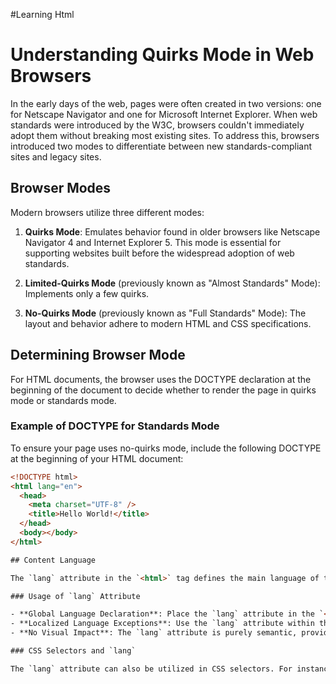 #Learning Html
# Understanding Quirks Mode in Web Browsers

In the early days of the web, pages were often created in two versions: one for Netscape Navigator and one for Microsoft Internet Explorer. When web standards were introduced by the W3C, browsers couldn't immediately adopt them without breaking most existing sites. To address this, browsers introduced two modes to differentiate between new standards-compliant sites and legacy sites.

## Browser Modes

Modern browsers utilize three different modes:

1. **Quirks Mode**: Emulates behavior found in older browsers like Netscape Navigator 4 and Internet Explorer 5. This mode is essential for supporting websites built before the widespread adoption of web standards.

2. **Limited-Quirks Mode** (previously known as "Almost Standards" Mode): Implements only a few quirks.

3. **No-Quirks Mode** (previously known as "Full Standards" Mode): The layout and behavior adhere to modern HTML and CSS specifications.

## Determining Browser Mode

For HTML documents, the browser uses the DOCTYPE declaration at the beginning of the document to decide whether to render the page in quirks mode or standards mode.

### Example of DOCTYPE for Standards Mode

To ensure your page uses no-quirks mode, include the following DOCTYPE at the beginning of your HTML document:

```html
<!DOCTYPE html>
<html lang="en">
  <head>
    <meta charset="UTF-8" />
    <title>Hello World!</title>
  </head>
  <body></body>
</html>

## Content Language

The `lang` attribute in the `<html>` tag defines the main language of the document using a two- or three-letter ISO language code, optionally followed by a region code (e.g., `fr-CA` for Canadian French). This attribute helps screen readers, search engines, and translation services determine the document's language.

### Usage of `lang` Attribute

- **Global Language Declaration**: Place the `lang` attribute in the `<html>` tag to set the language for the entire document.
- **Localized Language Exceptions**: Use the `lang` attribute within the body to specify parts of the document that differ from the main language.
- **No Visual Impact**: The `lang` attribute is purely semantic, providing information to assistive technologies without affecting the document's appearance.

### CSS Selectors and `lang`

The `lang` attribute can also be utilized in CSS selectors. For instance, `<span lang="fr-fr">Ceci n'est pas une pipe.</span>` can be targeted using `[lang|="fr"]` or `:lang(fr)` in your CSS.
